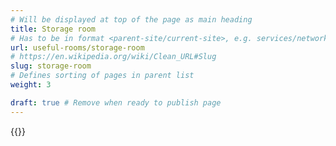 ```yaml
---
# Will be displayed at top of the page as main heading
title: Storage room
# Has to be in format <parent-site/current-site>, e.g. services/network (notice missing slash at the beginning)
url: useful-rooms/storage-room
# https://en.wikipedia.org/wiki/Clean_URL#Slug
slug: storage-room
# Defines sorting of pages in parent list
weight: 3

draft: true # Remove when ready to publish page
---
```

{{<linktraslations>}} <!-- TODO: remove before publishing draft -->

<!-- Write page contents here -->
<!-- Use Markdown syntax: https://www.markdownguide.org/basic-syntax -->
